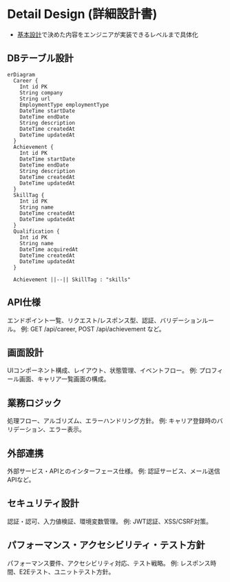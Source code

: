 # Detail Design (詳細設計書)

- [基本設計](./2_bd.md)で決めた内容をエンジニアが実装できるレベルまで具体化

## DBテーブル設計

```mermaid
erDiagram
  Career {
    Int id PK
    String company
    String url
    EmploymentType employmentType
    DateTime startDate
    DateTime endDate
    String description
    DateTime createdAt
    DateTime updatedAt
  }
  Achievement {
    Int id PK
    DateTime startDate
    DateTime endDate
    String description
    DateTime createdAt
    DateTime updatedAt
  }
  SkillTag {
    Int id PK
    String name
    DateTime createdAt
    DateTime updatedAt
  }
  Qualification {
    Int id PK
    String name
    DateTime acquiredAt
    DateTime createdAt
    DateTime updatedAt
  }

  Achievement ||--|| SkillTag : "skills"
```

## API仕様

エンドポイント一覧、リクエスト/レスポンス型、認証、バリデーションルール。
例: GET /api/career, POST /api/achievement など。

## 画面設計

UIコンポーネント構成、レイアウト、状態管理、イベントフロー。
例: プロフィール画面、キャリア一覧画面の構成。

## 業務ロジック

処理フロー、アルゴリズム、エラーハンドリング方針。
例: キャリア登録時のバリデーション、エラー表示。

## 外部連携

外部サービス・APIとのインターフェース仕様。
例: 認証サービス、メール送信APIなど。

## セキュリティ設計

認証・認可、入力値検証、環境変数管理。
例: JWT認証、XSS/CSRF対策。

## パフォーマンス・アクセシビリティ・テスト方針

パフォーマンス要件、アクセシビリティ対応、テスト戦略。
例: レスポンス時間、E2Eテスト、ユニットテスト方針。

